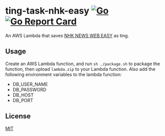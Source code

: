 # ting-task-nhk-easy [![Go](https://github.com/ting-app/ting-task-nhk-easy/actions/workflows/build.yml/badge.svg?branch=main)](https://github.com/ting-app/ting-task-nhk-easy/actions/workflows/build.yml) [![Go Report Card](https://goreportcard.com/badge/github.com/ting-app/ting-task-nhk-easy)](https://goreportcard.com/report/github.com/ting-app/ting-task-nhk-easy)
An AWS Lambda that saves [NHK NEWS WEB EASY](https://www3.nhk.or.jp/news/easy/) as ting.

## Usage
Create an AWS Lambda function, and run `sh ./package.sh` to package the function, then upload `lambda.zip` to your Lambda function. Also add the following environment variables to the lambda function:

 * DB_USER_NAME
 * DB_PASSWORD
 * DB_HOST
 * DB_PORT

## License
[MIT](LICENSE)
